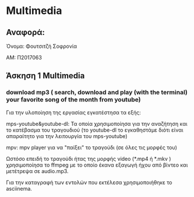 # Multimedia

  ## Αναφορά:

Όνομα: Φουτσιτζή Σοφρονία

AM: Π2017063


  ## Άσκηση 1 Multimedia
   ### download mp3 ( search, download and play (with the terminal) your favorite song of the month from youtube)
   Για την υλοποίηση της εργασίας εγκατέστησα τα εξής:
   
   mps-youtube&youtube-dl: Τα οποία χρησιμοποίησα για την αναζήτηση και το κατέβασμα του τραγουδιού  (το youtube-dl το εγκαθηστάμε διότι είναι απαραίτητο για την λειτουργία του mps-youtube)
   
   mpv: mpv player για να "παίξει" το τραγούδι (σε όλες τις μορφές του) 
  
   Ωστόσο επειδή το τραγούδι ήτας της μορφής video (*.mp4 ή *.mkv ) χρησιμοποίησα το ffmpeg με το οποίο έκανα εξαγωγή ήχου από βίντεο
   και μετέτρεψα σε audio.mp3.
   
   Για την καταγραφή των εντολών που εκτέλεσα χρησιμοποιήθηκε το asciinema.
